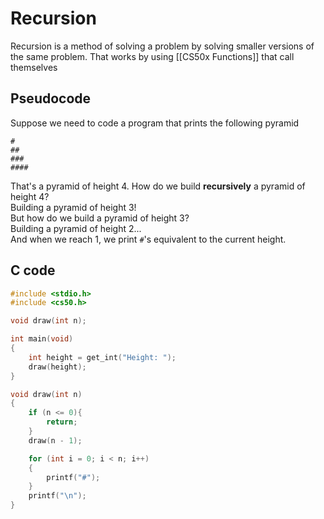 # Recursion
Recursion is a method of solving a problem by solving smaller versions of the same problem. That works by using [[CS50x Functions]] that call themselves

## Pseudocode
Suppose we need to code a program that prints the following pyramid
```
#
##
###
####
```
That's a pyramid of height 4. How do we build **recursively** a pyramid of height 4?  
Building a pyramid of height 3!  
But how do we build a pyramid of height 3?  
Building a pyramid of height 2...  
And when we reach 1, we print `#`'s equivalent to the current height.  

## C code
```c
#include <stdio.h>
#include <cs50.h>

void draw(int n);

int main(void)
{
    int height = get_int("Height: ");
    draw(height);
}

void draw(int n)
{
    if (n <= 0){
        return;
    }
    draw(n - 1);

    for (int i = 0; i < n; i++)
    {
        printf("#");
    }
    printf("\n");
}
```
